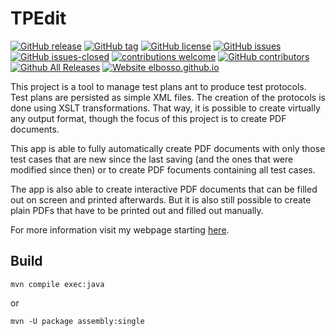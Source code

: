 # TPEdit

<!---
[![start with why](https://img.shields.io/badge/start%20with-why%3F-brightgreen.svg?style=flat)](http://www.ted.com/talks/simon_sinek_how_great_leaders_inspire_action)
--->
[![GitHub release](https://img.shields.io/github/release/elbosso/tpedit/all.svg?maxAge=1)](https://GitHub.com/elbosso/tpedit/releases/)
[![GitHub tag](https://img.shields.io/github/tag/elbosso/tpedit.svg)](https://GitHub.com/elbosso/tpedit/tags/)
[![GitHub license](https://img.shields.io/github/license/elbosso/tpedit.svg)](https://github.com/elbosso/tpedit/blob/master/LICENSE)
[![GitHub issues](https://img.shields.io/github/issues/elbosso/tpedit.svg)](https://GitHub.com/elbosso/tpedit/issues/)
[![GitHub issues-closed](https://img.shields.io/github/issues-closed/elbosso/tpedit.svg)](https://GitHub.com/elbosso/tpedit/issues?q=is%3Aissue+is%3Aclosed)
[![contributions welcome](https://img.shields.io/badge/contributions-welcome-brightgreen.svg?style=flat)](https://github.com/elbosso/tpedit/issues)
[![GitHub contributors](https://img.shields.io/github/contributors/elbosso/tpedit.svg)](https://GitHub.com/elbosso/tpedit/graphs/contributors/)
[![Github All Releases](https://img.shields.io/github/downloads/elbosso/tpedit/total.svg)](https://github.com/elbosso/tpedit)
[![Website elbosso.github.io](https://img.shields.io/website-up-down-green-red/https/elbosso.github.io.svg)](https://elbosso.github.io/)

This project is a tool to manage test plans ant to produce test protocols.
Test plans are persisted as simple XML files. 
The creation of the protocols is done using XSLT transformations. That way, it is possible
to create virtually any output format, though the focus of this project is to create PDF
documents.

This app is able to fully automatically create PDF documents with only those test cases
that are new since the last saving (and the ones that were modified since then)
or to create PDF focuments containing all test cases.

The app is also able to create interactive PDF documents that can be filled out on screen 
and printed afterwards. But it is also still possible  to create plain PDFs
that have to be printed out and filled out manually.

For more information visit my webpage starting [here](file:///home/elbosso/work/elbosso.github.io/tpedit_erstellt_interaktive_formulare.html#content). 

## Build

```
mvn compile exec:java
```

or 

```
mvn -U package assembly:single
```


